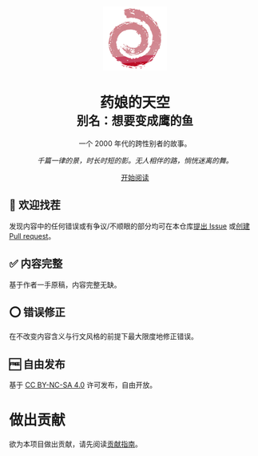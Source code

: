<p align="center">
<img src="src/public/progynova.png" alt="Progynova" width="128" height="128"/>
</p>

<h1 align="center">药娘的天空<br /><small>别名：想要变成鹰的鱼</small></h1>

<p align="center">一个 2000 年代的跨性别者的故事。</p>

<p align="center"><i>千篇一律的景，时长时短的影。无人相伴的路，惝恍迷离的舞。</i></p>

<p align="center"><a href="https://transky.mtf.wiki/">开始阅读</a></p>

## 🔧 欢迎找茬

发现内容中的任何错误或有争议/不顺眼的部分均可在本仓库[提出 Issue](https://github.com/transky-book/transky/issues) 或[创建 Pull request](https://github.com/transky-book/transky/pulls)。

## ✅ 内容完整

基于作者一手原稿，内容完整无缺。

## ⭕ 错误修正

在不改变内容含义与行文风格的前提下最大限度地修正错误。

## 🆓 自由发布

基于 [CC BY-NC-SA 4.0](https://creativecommons.org/licenses/by-nc-sa/4.0/deed.zh-hans) 许可发布，自由开放。

# 做出贡献

欲为本项目做出贡献，请先阅读[贡献指南](CONTRIBUTING.md)。
